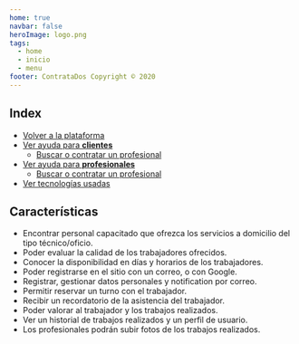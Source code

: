 ```yaml
---
home: true
navbar: false
heroImage: logo.png
tags:
  - home
  - inicio
  - menu
footer: ContrataDos Copyright © 2020
---
```


## Index

- [Volver a la plataforma](/)
- [Ver ayuda para **clientes**](/cliente/)
  - [Buscar o contratar un profesional](/cliente/#buscar-o-contratar-profesional)
- [Ver ayuda para **profesionales**](/profesional/)
  - [Buscar o contratar un profesional](/profesional/#buscar-o-contratar-profesional)
- [Ver tecnologías usadas](/tecnologias.md)

## Características

- Encontrar personal capacitado que ofrezca los servicios a domicilio del tipo técnico/oficio.
- Poder evaluar la calidad de los trabajadores ofrecidos.
- Conocer la disponibilidad en días y horarios de los trabajadores.
- Poder registrarse en el sitio con un correo, o con Google.
- Registrar, gestionar datos personales y notification por correo.
- Permitir reservar un turno con el trabajador.
- Recibir un recordatorio de la asistencia del trabajador.
- Poder valorar al trabajador y los trabajos realizados.
- Ver un historial de trabajos realizados y un perfil de usuario.
- Los profesionales podrán subir fotos de los trabajos realizados.
